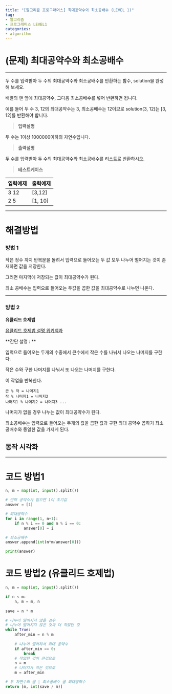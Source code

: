 ```yaml
---
title: "[알고리즘 프로그래머스] 최대공약수와 최소공배수 (LEVEL 1)"
tag:
- 알고리즘
- 프로그래머스 LEVEL1
categories:
- algorithm
---
```


# (문제) 최대공약수와 최소공배수
---

두 수를 입력받아 두 수의 최대공약수와 최소공배수를 반환하는 함수, solution을 완성해 보세요.

배열의 맨 앞에 최대공약수, 그다음 최소공배수를 넣어 반환하면 됩니다.

예를 들어 두 수 3, 12의 최대공약수는 3, 최소공배수는 12이므로 solution(3, 12)는 [3, 12]를 반환해야 합니다.

> **입력설명**

두 수는 1이상 1000000이하의 자연수입니다.

> **출력설명**

두 수를 입력받아 두 수의 최대공약수와 최소공배수를 리스트로 반환하시오.

> **테스트케이스**
 

| 입력예제 | 출력예제 |
| -------- | -------- | 
| 3 12 | [3,12] | 
| 2 5 | [1, 10] | 


---
# 해결방법

### 방법 1

작은 정수 까지 반복문을 돌려서 입력으로 들어오는 두 값 모두 나누어 떨어지는 것이 존재하면 값을 저장한다.

그러면 마지막에 저장되는 값이 최대공약수가 된다.

최소 공배수는 입력으로 들어오는 두값을 곱한 값을 최대공약수로 나누면 나온다.


---
### 방법 2

**유클리드 호제법**

[유클리드 호제법 설명 위키백과](https://ko.wikipedia.org/wiki/%EC%9C%A0%ED%81%B4%EB%A6%AC%EB%93%9C_%ED%98%B8%EC%A0%9C%EB%B2%95)

**간단 설명 : **

입력으로 들어오는 두개의 수중에서 큰수에서 작은 수를 나눠서 나오는 나머지를 구한다.

작은 수와 구한 나머지를 나눠서 또 나오는 나머지를 구한다. 

이 작업을 반복한다.

~~~
큰 % 작 = 나머지1
작 % 나머지1 = 나머지2
나머지1 % 나머지2 = 나머지3 ...
~~~

나머지가 없을 경우 나누는 값이 최대공약수가 된다.

최소공배수는 입력으로 들어오는 두개의 값을 곱한 값과 구한 최대 공약수 곱하기 최소공배수와 동일한 값을 가지게 된다.

## 동작 시각화

---
# 코드 방법1
```python
n, m = map(int, input().split())

# 만약 공약수가 없으면 1이 초기값
answer = [1]

# 최대공약수
for i in range(1, n+1):
    if n % i == 0 and m % i == 0:
        answer[0] = i

# 최소공배수
answer.append(int(n*m/answer[0]))

print(answer)
```

# 코드 방법2 (유클리드 호제법)
```python
n, m = map(int, input().split())

if n < m:
    n, m = m, n
    
save = n * m

# 나누어 떨어지지 않을 경우
# 나누어 떨어지지 않은 것과 더 작았던 것
while True:
    after_min = n % m
    
    # 나누어 떨어져서 최대 공약수
    if after_min == 0:
        break
    # 작았던 것이 큰것으로
    n = m
    # 나머지가 작은 것으로
    m = after_min

# 두 자연수의 곱 | 최소공배수 곱 최대공약수
return [m, int(save / m)]
```
